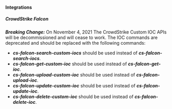
#### Integrations
##### CrowdStrike Falcon
***Breaking Change:*** On November 4, 2021 The CrowdStrike Custom IOC APIs will be decommissioned and will cease to work. The IOC commands are deprecated and should be replaced with the following commands:
- ***cs-falcon-search-custom-iocs*** should be used instead of ***cs-falcon-search-iocs***.
- ***cs-falcon-get-custom-ioc*** should be used instead of ***cs-falcon-get-ioc***.
- ***cs-falcon-upload-custom-ioc*** should be used instead of ***cs-falcon-upload-ioc***.
- ***cs-falcon-update-custom-ioc*** should be used instead of ***cs-falcon-update-ioc***.
- ***cs-falcon-delete-custom-ioc*** should be used instead of ***cs-falcon-delete-ioc***.